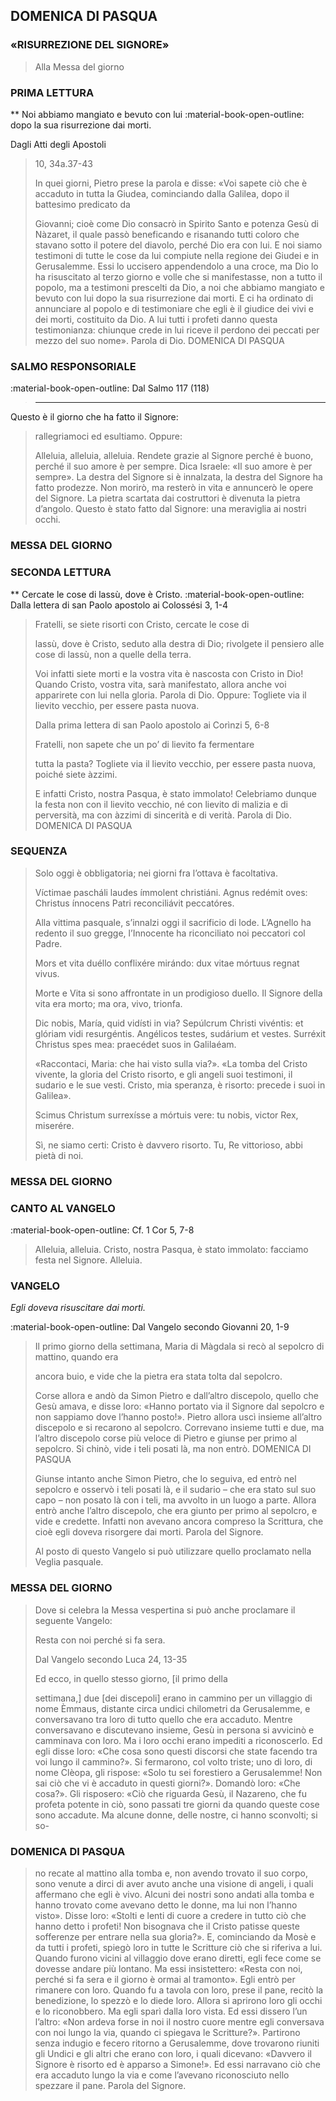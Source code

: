 ## DOMENICA DI PASQUA
### «RISURREZIONE DEL SIGNORE»
> Alla Messa del giorno
> 
### PRIMA LETTURA
**
Noi abbiamo mangiato e bevuto con lui
:material-book-open-outline: dopo la sua risurrezione dai morti.

Dagli Atti degli Apostoli
> 10, 34a.37-43
> 
> In quei giorni, Pietro prese la parola e disse: «Voi sapete ciò che è accaduto in tutta la Giudea, cominciando dalla Galilea, dopo il battesimo predicato da
> 
> Giovanni; cioè come Dio consacrò in Spirito Santo e potenza
> Gesù di Nàzaret, il quale passò beneficando e risanando tutti
> coloro che stavano sotto il potere del diavolo, perché Dio era
> con lui.
> E noi siamo testimoni di tutte le cose da lui compiute nella
> regione dei Giudei e in Gerusalemme. Essi lo uccisero appendendolo a una croce, ma Dio lo ha risuscitato al terzo giorno
> e volle che si manifestasse, non a tutto il popolo, ma a testimoni prescelti da Dio, a noi che abbiamo mangiato e bevuto
> con lui dopo la sua risurrezione dai morti.
> E ci ha ordinato di annunciare al popolo e di testimoniare che
> egli è il giudice dei vivi e dei morti, costituito da Dio. A lui
> tutti i profeti danno questa testimonianza: chiunque crede in
> lui riceve il perdono dei peccati per mezzo del suo nome».
> Parola di Dio. DOMENICA DI PASQUA
> 
### SALMO RESPONSORIALE
:material-book-open-outline: 
Dal Salmo 117 (118)
>****
Questo è il giorno che ha fatto il Signore:
> rallegriamoci ed esultiamo.
> Oppure:
> 
> Alleluia, alleluia, alleluia.
> Rendete grazie al Signore perché è buono,
> perché il suo amore è per sempre.
> Dica Israele:
> «Il suo amore è per sempre».
> La destra del Signore si è innalzata,
> la destra del Signore ha fatto prodezze.
> Non morirò, ma resterò in vita
> e annuncerò le opere del Signore.
> La pietra scartata dai costruttori
> è divenuta la pietra d’angolo.
> Questo è stato fatto dal Signore:
> una meraviglia ai nostri occhi.
### MESSA DEL GIORNO
> 
### SECONDA LETTURA
**
Cercate le cose di lassù, dove è Cristo.
:material-book-open-outline: 
Dalla lettera di san Paolo apostolo ai Colossési
3, 1-4
> 
> Fratelli, se siete risorti con Cristo, cercate le cose di
> 
> lassù, dove è Cristo, seduto alla destra di Dio; rivolgete
> il pensiero alle cose di lassù, non a quelle della terra.
> 
> Voi infatti siete morti e la vostra vita è nascosta con Cristo in
> Dio! Quando Cristo, vostra vita, sarà manifestato, allora anche
> voi apparirete con lui nella gloria.
> Parola di Dio.
> Oppure:
> Togliete via il lievito vecchio,
> per essere pasta nuova.
> 
> Dalla prima lettera di san Paolo apostolo ai Corìnzi
> 5, 6-8
> 
> Fratelli, non sapete che un po’ di lievito fa fermentare
> 
> tutta la pasta? Togliete via il lievito vecchio, per essere pasta nuova, poiché siete àzzimi.
> 
> E infatti Cristo, nostra Pasqua, è stato immolato!
> Celebriamo dunque la festa non con il lievito vecchio, né con
> lievito di malizia e di perversità, ma con àzzimi di sincerità e
> di verità.
> Parola di Dio. DOMENICA DI PASQUA
> 
### SEQUENZA
> Solo oggi è obbligatoria; nei giorni fra l’ottava è facoltativa.
> 
> Víctimae pascháli laudes
> ímmolent christiáni.
> Agnus redémit oves:
> Christus ínnocens
> Patri reconciliávit peccatóres.
> 
> Alla vittima pasquale,
> s’innalzi oggi il sacrificio di lode.
> L’Agnello ha redento il suo gregge,
> l’Innocente ha riconciliato
> noi peccatori col Padre.
> 
> Mors et vita
> duéllo conflixére mirándo:
> dux vitae mórtuus regnat vivus.
> 
> Morte e Vita si sono affrontate
> in un prodigioso duello.
> Il Signore della vita era morto;
> ma ora, vivo, trionfa.
> 
> Dic nobis, María,
> quid vidísti in via?
> Sepúlcrum Christi vivéntis:
> et glóriam vidi resurgéntis.
> Angélicos testes,
> sudárium et vestes.
> Surréxit Christus spes mea:
> praecédet suos in Galilaéam.
> 
> «Raccontaci, Maria:
> che hai visto sulla via?».
> «La tomba del Cristo vivente,
> la gloria del Cristo risorto,
> e gli angeli suoi testimoni,
> il sudario e le sue vesti.
> Cristo, mia speranza, è risorto:
> precede i suoi in Galilea».
> 
> Scimus Christum
> surrexísse a mórtuis vere:
> tu nobis, victor Rex,
> miserére.
> 
> Sì, ne siamo certi:
> Cristo è davvero risorto.
> Tu, Re vittorioso,
> abbi pietà di noi.
### MESSA DEL GIORNO
> 
### CANTO AL VANGELO
:material-book-open-outline: Cf. 1 Cor 5, 7-8

> Alleluia, alleluia.
> Cristo, nostra Pasqua, è stato immolato:
> facciamo festa nel Signore.
> Alleluia.
> 
### VANGELO
*Egli doveva risuscitare dai morti.*

:material-book-open-outline: Dal Vangelo secondo Giovanni
20, 1-9

> Il primo giorno della settimana, Maria di Màgdala si recò al sepolcro di mattino, quando era
> 
> ancora buio, e vide che la pietra era stata tolta
> dal sepolcro.
> 
> Corse allora e andò da Simon Pietro e dall’altro
> discepolo, quello che Gesù amava, e disse loro: «Hanno portato via il Signore dal sepolcro e non sappiamo dove l’hanno
> posto!».
> Pietro allora uscì insieme all’altro discepolo e si recarono al
> sepolcro. Correvano insieme tutti e due, ma l’altro discepolo
> corse più veloce di Pietro e giunse per primo al sepolcro. Si
> chinò, vide i teli posati là, ma non entrò. DOMENICA DI PASQUA
> 
> Giunse intanto anche Simon Pietro, che lo seguiva, ed entrò
> nel sepolcro e osservò i teli posati là, e il sudario – che era
> stato sul suo capo – non posato là con i teli, ma avvolto in un
> luogo a parte.
> Allora entrò anche l’altro discepolo, che era giunto per primo
> al sepolcro, e vide e credette. Infatti non avevano ancora compreso la Scrittura, che cioè egli doveva risorgere dai morti.
> Parola del Signore.
> 
> Al posto di questo Vangelo si può utilizzare quello proclamato nella Veglia
> pasquale.
### MESSA DEL GIORNO
> 
> Dove si celebra la Messa vespertina si può anche proclamare il seguente
> Vangelo:
> 
> Resta con noi perché si fa sera.
> 
> Dal Vangelo secondo Luca
> 24, 13-35
> 
> Ed ecco, in quello stesso giorno, [il primo della
> 
> settimana,] due [dei discepoli] erano in cammino per un villaggio di nome Èmmaus, distante circa undici chilometri da Gerusalemme, e
> conversavano tra loro di tutto quello che era
> accaduto. Mentre conversavano e discutevano
> insieme, Gesù in persona si avvicinò e camminava con loro.
> Ma i loro occhi erano impediti a riconoscerlo.
> Ed egli disse loro: «Che cosa sono questi discorsi che state
> facendo tra voi lungo il cammino?». Si fermarono, col volto
> triste; uno di loro, di nome Clèopa, gli rispose: «Solo tu sei
> forestiero a Gerusalemme! Non sai ciò che vi è accaduto in
> questi giorni?». Domandò loro: «Che cosa?». Gli risposero:
> «Ciò che riguarda Gesù, il Nazareno, che fu profeta potente in
> ciò, sono passati tre giorni da quando queste cose sono accadute. Ma alcune donne, delle nostre, ci hanno sconvolti; si so-
### DOMENICA DI PASQUA
> 
> no recate al mattino alla tomba e, non avendo trovato il suo
> corpo, sono venute a dirci di aver avuto anche una visione di
> angeli, i quali affermano che egli è vivo. Alcuni dei nostri sono andati alla tomba e hanno trovato come avevano detto le
> donne, ma lui non l’hanno visto».
> Disse loro: «Stolti e lenti di cuore a credere in tutto ciò che
> hanno detto i profeti! Non bisognava che il Cristo patisse
> queste sofferenze per entrare nella sua gloria?». E, cominciando da Mosè e da tutti i profeti, spiegò loro in tutte le
> Scritture ciò che si riferiva a lui.
> Quando furono vicini al villaggio dove erano diretti, egli fece
> come se dovesse andare più lontano. Ma essi insistettero:
> «Resta con noi, perché si fa sera e il giorno è ormai al tramonto». Egli entrò per rimanere con loro.
> Quando fu a tavola con loro, prese il pane, recitò la benedizione, lo spezzò e lo diede loro. Allora si aprirono loro gli occhi e lo riconobbero. Ma egli sparì dalla loro vista. Ed essi
> dissero l’un l’altro: «Non ardeva forse in noi il nostro cuore
> mentre egli conversava con noi lungo la via, quando ci spiegava le Scritture?».
> Partirono senza indugio e fecero ritorno a Gerusalemme, dove
> trovarono riuniti gli Undici e gli altri che erano con loro, i
> quali dicevano: «Davvero il Signore è risorto ed è apparso a
> Simone!». Ed essi narravano ciò che era accaduto lungo la via
> e come l’avevano riconosciuto nello spezzare il pane.
> Parola del Signore.